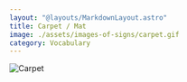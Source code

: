 ```yaml
---
layout: "@layouts/MarkdownLayout.astro"
title: Carpet / Mat
image: ./assets/images-of-signs/carpet.gif
category: Vocabulary
---
```


![Carpet](@signs/carpet.gif)
